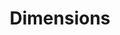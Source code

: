 ---
layout: default
bigquery: https://console.cloud.google.com/bigquery?p=covid-19-dimensions-ai&page=table&d=data&t=publications
contributors: Digital Science, https://www.digital-science.com/
cost: Free for personal, non-commercial use.
description: Dimensions contains more than 100 million publications, ranging from
  articles published in scholarly journals, books and book chapters, to preprints
  and conference proceedings. All publications are contextualized with linked data
  sets, funding, publications, patents, clinical trials, and policy documents. You
  can also view associated categories, funders, institutions, and researcher profiles.
documentation: https://docs.dimensions.ai/bigquery/index.html
last_edit: 04/07/2022, 22:59:58
location: https://www.dimensions.ai/products/free/
maintained_by: Digital Science, https://www.digital-science.com/
schema_fields:
- category_sdg
- funding_jpy
- funding_gbp
- reference_ids
- application_number
- current_assignee_countries
- date_online
- funder_org_cities
- publication_ids
- ipcr
- organisation_details
- acknowledgements
- labels
- title
- phase
- parent_id
- clinical_trial_ids
- isbn
- wikipedia_url
- funding_aud
- cpc
- date_modified
- pmcid
- license
- current_assignee
- expiration_date
- conditions
- category_hra
- funding_amount
- date_inserted
- category_hrcs_hc
- legal_events
- altmetrics
- funding_usd
- priority_year
- repository_id
- pmid
- funder_countries
- start_year
- funder_org
- registry
- categories
- original_assignee
- authors
- original_abstract
- funding_chf
- research_orgs
- foa_number
- book_series_title
- doi
- current_assignee_orgs
- filing_status
- journal
- assignee_orgs
- funder_org_acronyms
- funding_currency
- volume
- supporting_grant_ids
- year
- research_org_cities
- repository_name
- family_id
- links
- original_assignee_countries
- issue
- name
- conference
- grant_number
- metrics
- external_ids
- language
- legal_status
- granted_year
- expiration_year
- open_access_categories
- research_org_state_names
- kind
- eisbn
- jurisdiction
- source_id
- publication_date
- filing_date
- proceedings_title
- filing_year
- funder_orgs
- funding_nzd
- associated_grant_ids
- book_title
- publisher
- gender
- date_imported_gbq
- category_icrp_ct
- mesh_headings
- editors
- category_for
- description
- funder_org_countries
- original_assignee_orgs
- inventor_names
- patent_ids
- researcher_ids
- concepts
- funding_cny
- research_org_countries
- priority_date
- category_hrcs_rac
- relationships
- granted_date
- resulting_publication_doi
- category_icrp_cso
- funding_details
- created_date
- id
- end_year
- embargo_date
- family_members_ids
- citations
- associated_publication_arxiv_id
- category_bra
- interventions
- acronyms
- funder_org_state_codes
- pages
- citation_string
- mesh_terms
- research_org_state_codes
- associated_publication_pmid
- research_org_country_names
- linkout
- family_count
- end_date
- associated_publication_doi
- repository_url
- type
- research_org_city_names
- funding_eur
- assignee_countries
- email_address
- citations_count
- types
- established
- address
- open_access_categories_v2
- date_normal
- funding_cad
- date_print
- start_date
- associated_publication_id
- publication_year
- active_years
- original_title
- category_uoa
- aliases
- abstract
- cited_by_ids
- acronym
- category_rcdc
- subtitles
- brief_title
- status
- resulting_publication_ids
- arxiv_id
- journal_lists
- investigators
- date
shortname: dimensions
tags:
- scholarly literature
- patents
- funding
- clinical trials
- academic profiles
terms_of_use: 'Use of both the Dimensions COVID-19 dataset and full Dimensions dataset
  are subject to the Dimensions Terms of use: https://www.dimensions.ai/policies-terms-legal '
title: Dimensions
uuid: dcff88bd-fe6b-4fdb-8159-809bf9d7bc1c
---